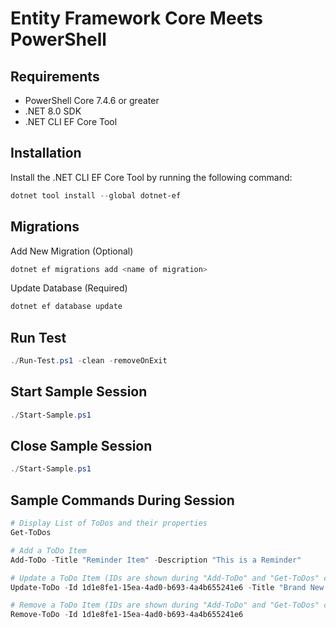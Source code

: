 # Entity Framework Core Meets PowerShell

## Requirements

- PowerShell Core 7.4.6 or greater
- .NET 8.0 SDK
- .NET CLI EF Core Tool

## Installation

Install the .NET CLI EF Core Tool by running the following command:
```powershell
dotnet tool install --global dotnet-ef
```

## Migrations

Add New Migration (Optional)
```powershell
dotnet ef migrations add <name of migration>
```

Update Database (Required)
```powershell
dotnet ef database update
```

## Run Test
```powershell
./Run-Test.ps1 -clean -removeOnExit
```

## Start Sample Session

```powershell
./Start-Sample.ps1
```

## Close Sample Session

```powershell
./Start-Sample.ps1
```

## Sample Commands During Session

```powershell
# Display List of ToDos and their properties
Get-ToDos

# Add a ToDo Item
Add-ToDo -Title "Reminder Item" -Description "This is a Reminder"

# Update a ToDo Item (IDs are shown during "Add-ToDo" and "Get-ToDos" commands)
Update-ToDo -Id 1d1e8fe1-15ea-4ad0-b693-4a4b655241e6 -Title "Brand New Title"

# Remove a ToDo Item (IDs are shown during "Add-ToDo" and "Get-ToDos" commands)
Remove-ToDo -Id 1d1e8fe1-15ea-4ad0-b693-4a4b655241e6
```
